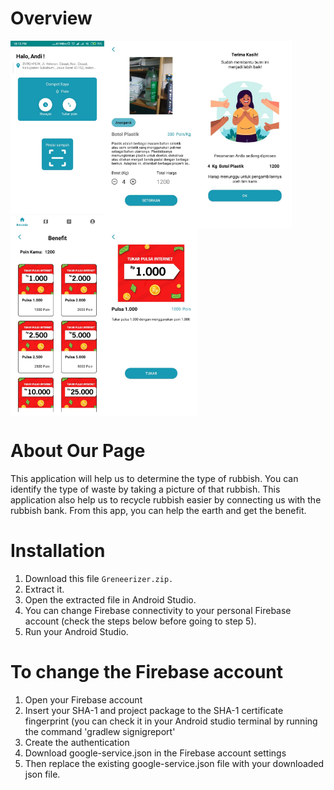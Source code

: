 # Overview

<img src="https://github.com/Sonz20/Greenerizer/blob/master/readme_assets/asset_1.jpeg" width=auto height=300 align="left"/>
<img src="https://github.com/Sonz20/Greenerizer/blob/master/readme_assets/asset_2.jpeg" width=auto height=300 align="left"/>
<img src="https://github.com/Sonz20/Greenerizer/blob/master/readme_assets/asset_3.jpeg" width=auto height=300 align="left"/>
<img src="https://github.com/Sonz20/Greenerizer/blob/master/readme_assets/asset_4.jpeg" width=auto height=300 align="left"/>
<img src="https://github.com/Sonz20/Greenerizer/blob/master/readme_assets/asset_5.jpeg" width=auto height=300 align="left"/>
<br clear="left"/>

# About Our Page
This application will help us to determine the type of rubbish. You can identify the type of waste by taking a picture of that rubbish. This application also help us to recycle rubbish easier by connecting us with the rubbish bank. From this app, you can help the earth and get the benefit. 

# Installation
1. Download this file `Greneerizer.zip.`
2. Extract it.
3. Open the extracted file in Android Studio.
4. You can change Firebase connectivity to your personal Firebase account (check the steps below before going to step 5).
5. Run your Android Studio.

# To change the Firebase account
1. Open your Firebase account
2. Insert your SHA-1 and project package to the SHA-1 certificate fingerprint (you can check it in your Android studio terminal by running the command 'gradlew signigreport'
3. Create the authentication
4. Download google-service.json in the Firebase account settings
5. Then replace the existing google-service.json file with your downloaded json file.

